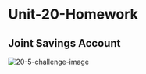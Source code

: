 # Unit-20-Homework
## Joint Savings Account
![20-5-challenge-image](https://user-images.githubusercontent.com/93611442/162860418-57def762-7359-4900-bd22-4a3a4ee2da9a.png)
